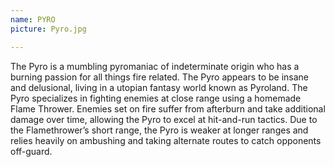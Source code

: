 ```yaml
---
name: PYRO
picture: Pyro.jpg

---
```


The Pyro is a mumbling pyromaniac of indeterminate origin who has a burning passion for all things fire related. The Pyro appears to be insane and delusional, living in a utopian fantasy world known as Pyroland. The Pyro specializes in fighting enemies at close range using a homemade Flame Thrower. Enemies set on fire suffer from afterburn and take additional damage over time, allowing the Pyro to excel at hit-and-run tactics. Due to the Flamethrower’s short range, the Pyro is weaker at longer ranges and relies heavily on ambushing and taking alternate routes to catch opponents off-guard.
